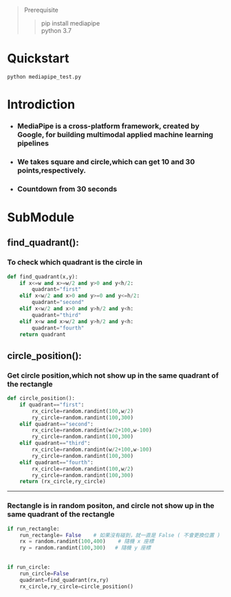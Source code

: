 >Prerequisite
>>pip install mediapipe  
>>python 3.7
# Quickstart
```python
python mediapipe_test.py
```
# Introdiction
- ### MediaPipe is a cross-platform framework, created by Google, for building multimodal applied machine learning pipelines
- ### We takes square and circle,which can get 10 and 30 points,respectively.
- ### Countdown from 30 seconds
# SubModule

## find_quadrant():  
### To check which quadrant is the circle in
```python
def find_quadrant(x,y):
    if x<=w and x>=w/2 and y>0 and y<h/2:
        quadrant="first"
    elif x<w/2 and x>0 and y>=0 and y<=h/2:
        quadrant="second"
    elif x<w/2 and x>0 and y>h/2 and y<h:
        quadrant="third"
    elif x<w and x>w/2 and y>h/2 and y<h:
        quadrant="fourth"
    return quadrant
```
## circle_position():  
### Get circle position,which not show up in the same quadrant of the rectangle
```python
def circle_position():
    if quadrant=="first":
        rx_circle=random.randint(100,w/2)
        ry_circle=random.randint(100,300)
    elif quadrant=="second":
        rx_circle=random.randint(w/2+100,w-100)
        ry_circle=random.randint(100,300)
    elif quadrant=="third":
        rx_circle=random.randint(w/2+100,w-100)
        ry_circle=random.randint(100,300)
    elif quadrant=="fourth":
        rx_circle=random.randint(100,w/2)
        ry_circle=random.randint(100,300)
    return (rx_circle,ry_circle)
```
---
### Rectangle is in random positon, and circle not show up in the same quadrant of the rectangle
```python
if run_rectangle:
    run_rectangle= False    # 如果沒有碰到，就一直是 False ( 不會更換位置 )
    rx = random.randint(100,400)    # 隨機 x 座標
    ry = random.randint(100,300)   # 隨機 y 座標
            
            
if run_circle:
    run_circle=False
    quadrant=find_quadrant(rx,ry)
    rx_circle,ry_circle=circle_position()
```